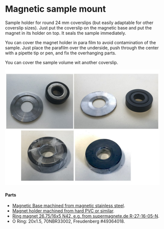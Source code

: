 # Magnetic sample mount
Sample holder for round 24 mm coverslips (but easily adaptable for other coverslip sizes). Just put the coverslip on the magnetic base and put the magnet in its holder on top. It seals the sample immediately.

You can cover the magnet holder in para film to avoid contamination of the sample. Just place the parafilm over the underside, push through the center with a pipette tip or pen, and fix the overhanging parts.

You can cover the sample volume wit another coverslip.


![](SampleHolder.jpeg)


#### Parts

- [Magnetic Base machined from magnetic stainless steel](MagneticBase.pdf).
- [Magnet holder machined from hard PVC or similar](MagnetHolder.pdf).
- [Ring magnet 26.75/16x5  N42, e.g. from supermagnete.de  R-27-16-05-N](https://www.supermagnete.de/eng/ring-magnets-neodymium).
- O Ring: 20x1.5, 70NBR33002, Freudenberg #49364018.
